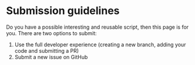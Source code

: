 # Submission guidelines
Do you have a possible interesting and reusable script, then this page is for you. There are two options to submit:
 1. Use the full developer experience (creating a new branch, adding your code and submitting a PR)
 2. Submit a new issue on GitHub

 


